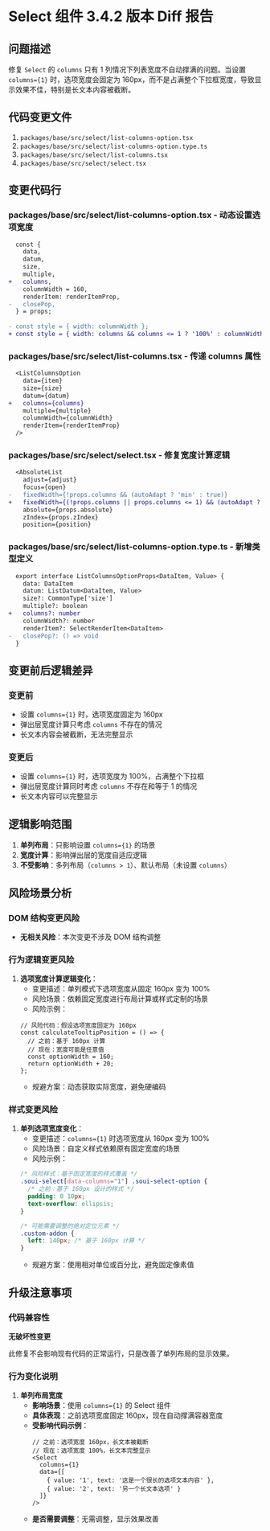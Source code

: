 # Select 组件 3.4.2 版本 Diff 报告

## 问题描述

修复 `Select` 的 `columns` 只有 1 列情况下列表宽度不自动撑满的问题。当设置 `columns={1}` 时，选项宽度会固定为 160px，而不是占满整个下拉框宽度，导致显示效果不佳，特别是长文本内容被截断。

## 代码变更文件

1. `packages/base/src/select/list-columns-option.tsx`
2. `packages/base/src/select/list-columns-option.type.ts`
3. `packages/base/src/select/list-columns.tsx`
4. `packages/base/src/select/select.tsx`

## 变更代码行

### packages/base/src/select/list-columns-option.tsx - 动态设置选项宽度
```diff
  const {
    data,
    datum,
    size,
    multiple,
+   columns,
    columnWidth = 160,
    renderItem: renderItemProp,
-   closePop,
  } = props;
  
- const style = { width: columnWidth };
+ const style = { width: columns && columns <= 1 ? '100%' : columnWidth };
```

### packages/base/src/select/list-columns.tsx - 传递 columns 属性
```diff
  <ListColumnsOption
    data={item}
    size={size}
    datum={datum}
+   columns={columns}
    multiple={multiple}
    columnWidth={columnWidth}
    renderItem={renderItemProp}
  />
```

### packages/base/src/select/select.tsx - 修复宽度计算逻辑
```diff
  <AbsoluteList
    adjust={adjust}
    focus={open}
-   fixedWidth={!props.columns && (autoAdapt ? 'min' : true)}
+   fixedWidth={(!props.columns || props.columns <= 1) && (autoAdapt ? 'min' : true)}
    absolute={props.absolute}
    zIndex={props.zIndex}
    position={position}
```

### packages/base/src/select/list-columns-option.type.ts - 新增类型定义
```diff
  export interface ListColumnsOptionProps<DataItem, Value> {
    data: DataItem
    datum: ListDatum<DataItem, Value>
    size?: CommonType['size']
    multiple?: boolean
+   columns?: number
    columnWidth?: number
    renderItem?: SelectRenderItem<DataItem>
-   closePop?: () => void
  }
```

## 变更前后逻辑差异

### 变更前
- 设置 `columns={1}` 时，选项宽度固定为 160px
- 弹出层宽度计算只考虑 `columns` 不存在的情况
- 长文本内容会被截断，无法完整显示

### 变更后
- 设置 `columns={1}` 时，选项宽度为 100%，占满整个下拉框
- 弹出层宽度计算同时考虑 `columns` 不存在和等于 1 的情况
- 长文本内容可以完整显示

## 逻辑影响范围

1. **单列布局**：只影响设置 `columns={1}` 的场景
2. **宽度计算**：影响弹出层的宽度自适应逻辑
3. **不受影响**：多列布局（`columns > 1`）、默认布局（未设置 `columns`）

## 风险场景分析

### DOM 结构变更风险

- **无相关风险**：本次变更不涉及 DOM 结构调整

### 行为逻辑变更风险

1. **选项宽度计算逻辑变化**：
   - 变更描述：单列模式下选项宽度从固定 160px 变为 100%
   - 风险场景：依赖固定宽度进行布局计算或样式定制的场景
   - 风险示例：
   ```tsx
   // 风险代码：假设选项宽度固定为 160px
   const calculateTooltipPosition = () => {
     // 之前：基于 160px 计算
     // 现在：宽度可能是任意值
     const optionWidth = 160;
     return optionWidth + 20;
   };
   ```
   - 规避方案：动态获取实际宽度，避免硬编码

### 样式变更风险

1. **单列选项宽度变化**：
   - 变更描述：`columns={1}` 时选项宽度从 160px 变为 100%
   - 风险场景：自定义样式依赖原有固定宽度的场景
   - 风险示例：
   ```css
   /* 风险样式：基于固定宽度的样式覆盖 */
   .soui-select[data-columns="1"] .soui-select-option {
     /* 之前：基于 160px 设计的样式 */
     padding: 0 10px;
     text-overflow: ellipsis;
   }
   
   /* 可能需要调整的绝对定位元素 */
   .custom-addon {
     left: 140px; /* 基于 160px 计算 */
   }
   ```
   - 规避方案：使用相对单位或百分比，避免固定像素值

## 升级注意事项

### 代码兼容性

**无破坏性变更**

此修复不会影响现有代码的正常运行，只是改善了单列布局的显示效果。

### 行为变化说明

1. **单列布局宽度**
   - **影响场景**：使用 `columns={1}` 的 Select 组件
   - **具体表现**：之前选项宽度固定 160px，现在自动撑满容器宽度
   - **受影响代码示例**：
     ```tsx
     // 之前：选项宽度 160px，长文本被截断
     // 现在：选项宽度 100%，长文本完整显示
     <Select 
       columns={1}
       data={[
         { value: '1', text: '这是一个很长的选项文本内容' },
         { value: '2', text: '另一个长文本选项' }
       ]}
     />
     ```
   - **是否需要调整**：无需调整，显示效果改善